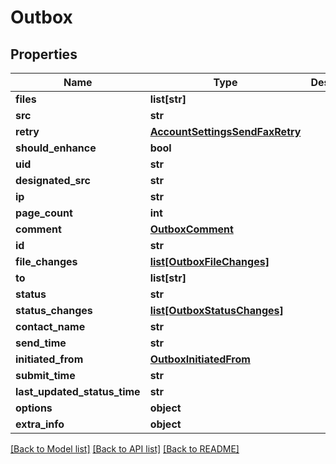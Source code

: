 # Outbox

## Properties
Name | Type | Description | Notes
------------ | ------------- | ------------- | -------------
**files** | **list[str]** |  | [optional] 
**src** | **str** |  | [optional] 
**retry** | [**AccountSettingsSendFaxRetry**](AccountSettingsSendFaxRetry.md) |  | [optional] 
**should_enhance** | **bool** |  | [optional] 
**uid** | **str** |  | [optional] 
**designated_src** | **str** |  | [optional] 
**ip** | **str** |  | [optional] 
**page_count** | **int** |  | [optional] 
**comment** | [**OutboxComment**](OutboxComment.md) |  | [optional] 
**id** | **str** |  | [optional] 
**file_changes** | [**list[OutboxFileChanges]**](OutboxFileChanges.md) |  | [optional] 
**to** | **list[str]** |  | [optional] 
**status** | **str** |  | [optional] 
**status_changes** | [**list[OutboxStatusChanges]**](OutboxStatusChanges.md) |  | [optional] 
**contact_name** | **str** |  | [optional] 
**send_time** | **str** |  | [optional] 
**initiated_from** | [**OutboxInitiatedFrom**](OutboxInitiatedFrom.md) |  | [optional] 
**submit_time** | **str** |  | [optional] 
**last_updated_status_time** | **str** |  | [optional] 
**options** | **object** |  | [optional] 
**extra_info** | **object** |  | [optional] 

[[Back to Model list]](../README.md#documentation-for-models) [[Back to API list]](../README.md#documentation-for-api-endpoints) [[Back to README]](../README.md)


